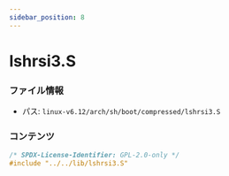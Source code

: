 ```yaml
---
sidebar_position: 8
---
```

# lshrsi3.S

### ファイル情報

- パス: `linux-v6.12/arch/sh/boot/compressed/lshrsi3.S`

### コンテンツ

```S
/* SPDX-License-Identifier: GPL-2.0-only */
#include "../../lib/lshrsi3.S"

```
